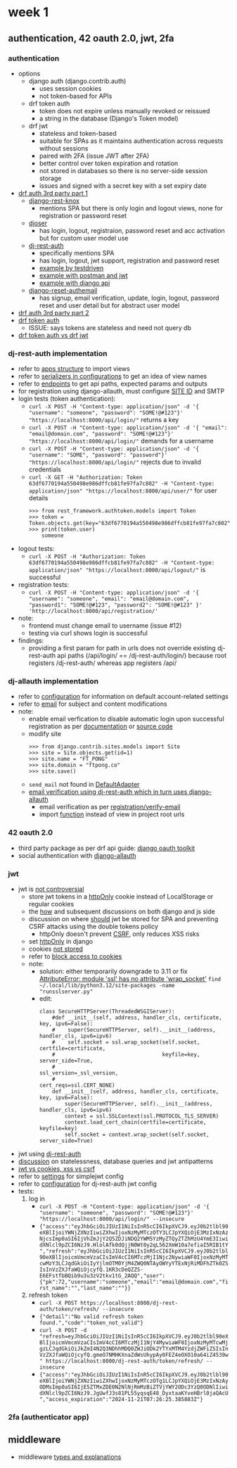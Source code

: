 # week 1
## authentication, 42 oauth 2.0, jwt, 2fa
### authentication
- options
    - django auth (django.contrib.auth)
        - uses session cookies
        - not token-based for APIs
    - drf token auth
        - token does not expire unless manually revoked or reissued
        - a string in the database (Django's Token model)
    - drf jwt
        - stateless and token-based
        - suitable for SPAs as it maintains authentication across requests without sessions
        - paired with 2FA (issue JWT after 2FA)
        - better control over token expiration and rotation
        - not stored in databases so there is no server-side session storage
        - issues and signed with a secret key with a set expiry date
- [drf auth 3rd party part 1](https://www.django-rest-framework.org/api-guide/authentication/#third-party-packages)
    - [django-rest-knox](https://jazzband.github.io/django-rest-knox/)
        - mentions SPA but there is only login and logout views, none for registration or password reset
    - [djoser](https://github.com/sunscrapers/djoser)
        - has login, logout, registraion, password reset and acc activation but for custom user model use
    - [dj-rest-auth](https://github.com/iMerica/dj-rest-auth?tab=readme-ov-file)
        - specifically mentions SPA
        - has login, logout, jwt support, registration and password reset
        - [example by testdriven](https://testdriven.io/blog/django-rest-auth/)
        - [example with postman and jwt](https://medium.com/@michal.drozdze/django-rest-apis-with-jwt-authentication-using-dj-rest-auth-781a536dfb49)
        - [example with django api](https://medium.com/@alashimuyiwa/authentication-with-dj-rest-auth-79a7c92b8365)
    - [django-reset-authemail](https://github.com/celiao/django-rest-authemail)
        - has signup, email verification, update, login, logout, password reset and user detail but for abstract user model
- [drf auth 3rd party part 2](https://testdriven.io/blog/django-rest-auth/)
- [drf token auth](https://medium.com/django-unleashed/token-based-authentication-and-authorization-in-django-rest-framework-user-and-permissions-347c7cc472e9)
    - ISSUE: says tokens are stateless and need not query db
- [drf token auth vs drf jwt](https://stackoverflow.com/a/40495728)

### dj-rest-auth implementation
- refer to [apps structure](https://dj-rest-auth.readthedocs.io/en/latest/introduction.html) to import views
- refer to [serializers in configurations](https://dj-rest-auth.readthedocs.io/en/latest/configuration.html) to get an idea of view names
- refer to [endpoints](https://dj-rest-auth.readthedocs.io/en/latest/api_endpoints.html) to get api paths, expected params and outputs
- for registration using django-allauth, must configure [SITE ID](https://stackoverflow.com/a/48124662) and SMTP
- login tests (token authentication):
    - `curl -X POST -H "Content-type: application/json" -d '{ "username": "someone", "password": "SOME!@#123"}' "https://localhost:8000/api/login/"` returns a key
    - `curl -X POST -H "Content-type: application/json" -d '{ "email": "email@domain.com", "password": "SOME!@#123"}' "https://localhost:8000/api/login/"` demands for a username
    - `curl -X POST -H "Content-type: application/json" -d '{ "username": "SOME", "password": "password"}' "https://localhost:8000/api/login/"` rejects due to invalid credentials
    - `curl -X GET -H "Authorization: Token 63df6770194a550498e986dffcb81fe97fa7c802" -H "Content-type: application/json" "https://localhost:8000/api/user/"` for user details
        ```
        >>> from rest_framework.authtoken.models import Token
        >>> token = Token.objects.get(key="63df6770194a550498e986dffcb81fe97fa7c802")
        >>> print(token.user)
            someone
        ```
- logout tests:
    - `curl -X POST -H "Authorization: Token 63df6770194a550498e986dffcb81fe97fa7c802" -H "Content-type: application/json" "https://localhost:8000/api/logout/"` is successful
- registration tests:
    - `curl -X POST -H "Content-type: application/json" -d '{
      "username": "someone",
      "email": "email@domain.com",
      "password1": "SOME!@#123",
      "password2": "SOME!@#123"
      }' 'http://localhost:8000/api/registration/'`
- note:
    - frontend must change email to username (issue #12)
    - testing via curl shows login is successful
- findings:
    - providing a first param for path in urls does not override existing dj-rest-auth api paths (/api/login/ == /dj-rest-auth/login/) because root registers /dj-rest-auth/ whereas app registers /api/

### dj-allauth implementation
- refer to [configuration](https://docs.allauth.org/en/latest/account/configuration.html) for information on default account-related settings
- refer to [email](https://docs.allauth.org/en/latest/common/email.html) for subject and content modifications
- note:
    - enable email verfication to disable automatic login upon successful registration as per [documentation](https://docs.allauth.org/en/latest/account/signals.html) or [source code](https://github.com/pennersr/django-allauth/blob/main/allauth/account/signals.py#L10)
    - modify site
        ```
        >>> from django.contrib.sites.models import Site
        >>> site = Site.objects.get(id=1)
        >>> site.name = "FT_PONG"
        >>> site.domain = "ftpong.co"
        >>> site.save()
        ```
    - `send_mail` not found in [DefaultAdapter](https://docs.allauth.org/en/latest/account/adapter.html#allauth.account.adapter.DefaultAccountAdapter)
    - [email verification using dj-rest-auth which in turn uses django-allauth](https://medium.com/@michal.drozdze/django-rest-framework-jwt-authentication-sign-up-api-with-email-confirmation-0cfc6054ce8e)
        - email verification as per [registration/verify-email](https://dj-rest-auth.readthedocs.io/en/latest/api_endpoints.html#registration)
        - import [function](https://stackoverflow.com/a/48090640) instead of view in project root urls

### 42 oauth 2.0
- third party package as per drf api guide: [django oauth toolkit](https://django-oauth-toolkit.readthedocs.io/en/latest/)
- social authentication with [django-allauth](https://www.webforefront.com/django/setupdjangosocialauthentication.html)

### jwt
- jwt is [not controversial](https://medium.com/geekculture/jwt-authentication-in-django-part-1-implementing-the-backend-b7c58ab9431b)
    - store jwt tokens in a [httpOnly](https://stackoverflow.com/a/44869686) cookie instead of LocalStorage or regular cookies
    - the [how](https://stackoverflow.com/q/63493909) and subsequent discussions on both django and js side
    - discussion on where [should](https://archive.ph/o3G2Y) jwt be stored for SPA and preventing CSRF attacks using the double tokens policy
        - httpOnly doesn't prevent [CSRF](https://security.stackexchange.com/a/218954), only reduces XSS risks
    - set [httpOnly](https://stackoverflow.com/q/3529695) in django
    - cookies [not stored](https://stackoverflow.com/q/42188260)
    - refer to [block access to cookies](https://developer.mozilla.org/en-US/docs/Web/HTTP/Cookies#block_access_to_your_cookies)
    - note:
        - solution: either temporarily downgrade to 3.11 or fix [AttributeError: module 'ssl' has no attribute 'wrap_socket'](https://github.com/eventlet/eventlet/issues/795#issuecomment-1806126264) `find ~/.local/lib/python3.12/site-packages -name "runsslserver.py"`
        - edit:
            ```
            class SecureHTTPServer(ThreadedWSGIServer):
                #def __init__(self, address, handler_cls, certificate, key, ipv6=False):
                #    super(SecureHTTPServer, self).__init__(address, handler_cls, ipv6=ipv6)
                #    self.socket = ssl.wrap_socket(self.socket, certfile=certificate,
                #                                  keyfile=key, server_side=True,
                #                                  ssl_version=_ssl_version,
                #                                  cert_reqs=ssl.CERT_NONE)
                def __init__(self, address, handler_cls, certificate, key, ipv6=False):
                    super(SecureHTTPServer, self).__init__(address, handler_cls, ipv6=ipv6)
                    context = ssl.SSLContext(ssl.PROTOCOL_TLS_SERVER)
                    context.load_cert_chain(certfile=certificate, keyfile=key)
                    self.socket = context.wrap_socket(self.socket, server_side=True)
            ```
- jwt using [dj-rest-auth](https://medium.com/@michal.drozdze/django-rest-apis-with-jwt-authentication-using-dj-rest-auth-781a536dfb49)
- [discussion](https://www.reddit.com/r/django/comments/i72pyf/why_should_i_prefer_jwt_authentication_over_token/) on statelessness, database queries and jwt antipatterns
- [jwt vs cookies, xss vs csrf](https://stackoverflow.com/q/37582444)
- refer to [settings](https://django-rest-framework-simplejwt.readthedocs.io/en/latest/settings.html) for simplejwt config
- refer to [configuration](https://dj-rest-auth.readthedocs.io/en/latest/configuration.html#configuration) for dj-rest-auth jwt config
- tests:
    1. log in
        - `curl -X POST -H "Content-type: application/json" -d '{ "username": "someone", "password": "SOME!@#123"}' "https://localhost:8000/api/login/" --insecure`
        - `{"access":"eyJhbGciOiJIUzI1NiIsInR5cCI6IkpXVCJ9.eyJ0b2tlbl90eXBlIjoiYWNjZXNzIiwiZXhwIjoxNzMyMTczOTY3LCJpYXQiOjE3MzIxNzAzNjcsImp0aSI6IjVhZmJjY2Q5ZDJiNDQ2YWM5YzMyZTQyZTZhMzU4YmE3IiwidXNlcl9pZCI6NzJ9.HlolAfk0dQjjN0Wt0y2qL562XmW10a7efiaI5RIB1tY","refresh":"eyJhbGciOiJIUzI1NiIsInR5cCI6IkpXVCJ9.eyJ0b2tlbl90eXBlIjoicmVmcmVzaCIsImV4cCI6MTczMjI1Njc2NywiaWF0IjoxNzMyMTcwMzY3LCJqdGkiOiIyYjlmOTM0YjM4ZWQ0NTAyOWYyYTExNjRiMDFhZTk0ZSIsInVzZXJfaWQiOjcyfQ.1KR3cDeQZZS-E6EFstfbBQib9u3u3zV2tkv1tG_2AQQ","user":{"pk":72,"username":"someone","email":"email@domain.com","first_name":"","last_name":""}}`
    2. refresh token
        - `curl -X POST https://localhost:8000/dj-rest-auth/token/refresh/ --insecure`
        - `{"detail":"No valid refresh token found.","code":"token_not_valid"}`
        - `curl -X POST -d "refresh=eyJhbGciOiJIUzI1NiIsInR5cCI6IkpXVCJ9.eyJ0b2tlbl90eXBlIjoicmVmcmVzaCIsImV4cCI6MTczMjI1NjY4MywiaWF0IjoxNzMyMTcwMjgzLCJqdGkiOiJkZmI4N2Q3NDhhMDQ0ZWJiODk2YTYxMTM4YzdjZWFiZSIsInVzZXJfaWQiOjcyfQ.gmeO7NMHKXnaZdWsUhypAy0FEZ4eOXO10a64iZ4539w" https://localhost:8000/dj-rest-auth/token/refresh/ --insecure`
        - `{"access":"eyJhbGciOiJIUzI1NiIsInR5cCI6IkpXVCJ9.eyJ0b2tlbl90eXBlIjoiYWNjZXNzIiwiZXhwIjoxNzMyMTczOTg1LCJpYXQiOjE3MzIxNzAyODMsImp0aSI6IjE5ZTMxZDE0N2NlNjRmMzBiZTVjYWY2ODc3YzQ0ODNlIiwidXNlcl9pZCI6NzJ9.JgUwfJ3s81PL55yqsqE48_DyxtaaKYveHBrl0jaQAcU","access_expiration":"2024-11-21T07:26:25.385883Z"}`

### 2fa (authenticator app)

## middleware
- middleware [types and explanations](https://www.webforefront.com/django/middlewaredjango.html)
